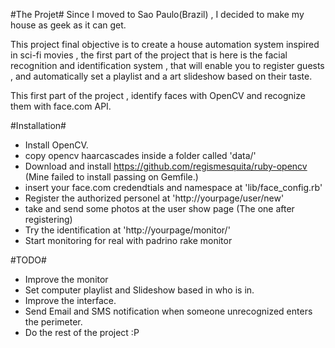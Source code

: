 #The Projet#
Since I moved to Sao Paulo(Brazil) , I decided to make my house as geek as it can get.

This project final objective is to create a house automation system inspired in sci-fi movies , the first part of the project that is here is the facial recognition and identification system , that will enable you to register guests , and automatically set a playlist and a art slideshow based on their taste.

This first part of the project , identify faces with OpenCV and recognize them with face.com API.

#Installation#
 * Install OpenCV.
 * copy opencv haarcascades inside a folder called 'data/'
 * Download and install https://github.com/regismesquita/ruby-opencv (Mine failed to install passing on Gemfile.)
 * insert your face.com credendtials and namespace at 'lib/face\_config.rb'
 * Register the authorized personel at 'http://yourpage/user/new'
 * take and send some photos at the user show page (The one after registering)
 * Try the identification at 'http://yourpage/monitor/'
 * Start monitoring for real with padrino rake monitor

#TODO#
 * Improve the monitor
 * Set computer playlist and Slideshow based in who is in.
 * Improve the interface.
 * Send Email and SMS notification when someone unrecognized enters the perimeter.
 * Do the rest of the project :P
